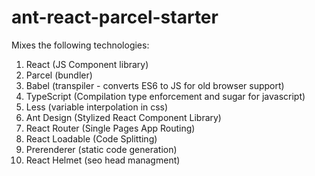 # ant-react-parcel-starter

Mixes the following technologies: 
1. React (JS Component library)
2. Parcel (bundler)
3. Babel (transpiler - converts ES6 to JS for old browser support)
4. TypeScript (Compilation type enforcement and sugar for javascript)
5. Less (variable interpolation in css)
6. Ant Design (Stylized React Component Library)
7. React Router (Single Pages App Routing)
8. React Loadable (Code Splitting)
9. Prerenderer (static code generation)
10. React Helmet (seo head managment)
